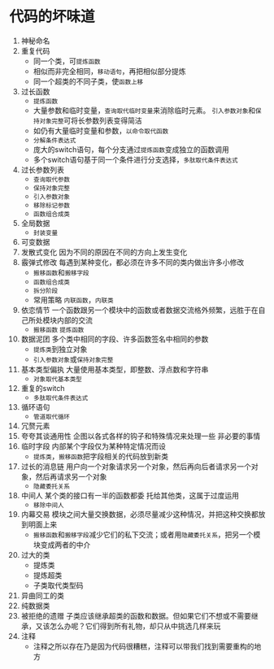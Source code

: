 # 代码的坏味道
1. 神秘命名
2. 重复代码
   - 同一个类，可`提炼函数`
   - 相似而非完全相同，`移动语句`，再把相似部分提炼
   - 同一个超类的不同子类，使`函数上移`
3. 过长函数
   - `提炼函数`
   - 大量参数和临时变量，`查询取代临时变量`来消除临时元素。 `引入参数对象`和`保持对象完整`可将长参数列表变得简洁
   - 如仍有大量临时变量和参数，`以命令取代函数`
   - `分解条件表达式`
   - 庞大的switch语句，每个分支通过`提炼函数`变成独立的函数调用
   - 多个switch语句基于同一个条件进行分支选择，`多肽取代条件表达式`
4. 过长参数列表
   - `查询取代参数`
   - `保持对象完整`
   - `引入参数对象`
   - `移除标记参数`
   - `函数组合成类`
5. 全局数据
   - `封装变量`
6. 可变数据
7. 发散式变化
   因为不同的原因在不同的方向上发生变化
8. 霰弹式修改
   每遇到某种变化，都必须在许多不同的类内做出许多小修改
   - `搬移函数`和`搬移字段`
   - `函数组合成类`
   - `拆分阶段`
   - 常用策略 `内联函数`，`内联类`
9. 依恋情节
   一个函数跟另一个模块中的函数或者数据交流格外频繁，远胜于在自己所处模块内部的交流
   - `搬移函数` `提炼函数`
10. 数据泥团
    多个类中相同的字段、许多函数签名中相同的参数 
    - `提炼类`到独立对象
    - `引入参数对象`或`保持对象完整`
11. 基本类型偏执
    大量使用基本类型，即整数、浮点数和字符串
    - `对象取代基本类型`
12. 重复的switch
    - `多肽取代条件表达式`
13. 循环语句
    - `管道取代循环`
14. 冗赘元素
15. 夸夸其谈通用性
    企图以各式各样的钩子和特殊情况来处理一些 非必要的事情
16. 临时字段
    内部某个字段仅为某种特定情况而设
    - `提炼类`，`搬移函数`把字段相关的代码放到新类
17. 过长的消息链
    用户向一个对象请求另一个对象，然后再向后者请求另一个对 象，然后再请求另一个对象
    - `隐藏委托关系`
18. 中间人
    某个类的接口有一半的函数都委 托给其他类，这属于过度运用
    - `移除中间人`
19. 内幕交易
    模块之间大量交换数据，必须尽量减少这种情况，并把这种交换都放到明面上来
    - `搬移函数`和`搬移字段`减少它们的私下交流；或者用`隐藏委托关系`，把另一个模块变成两者的中介
20. 过大的类
    - 提炼类
    - 提炼超类
    - 子类取代类型码
21. 异曲同工的类
22. 纯数据类
23. 被拒绝的遗赠
    子类应该继承超类的函数和数据。但如果它们不想或不需要继承，又该怎么办呢？它们得到所有礼物，却只从中挑选几样来玩
24. 注释
    - 注释之所以存在乃是因为代码很糟糕，注释可以带我们找到需要重构的地方





